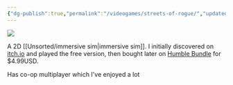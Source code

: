 ```yaml
---
{"dg-publish":true,"permalink":"/videogames/streets-of-rogue/","updated":"2024-07-18T17:26:00.399-07:00"}
---
```



![](https://img.itch.zone/aW1hZ2UvODMxNDUvMzkxNDY5LnBuZw==/original/Kr6AXf.png)

A 2D [[Unsorted/immersive sim\|immersive sim]]. I initially discovered on [itch.io](https://madguy.itch.io/streets-of-rogue) and played the free version, then bought later on [Humble Bundle](https://www.humblebundle.com/store/streets-of-rogue) for $4.99USD.

Has co-op multiplayer which I've enjoyed a lot